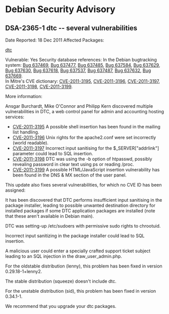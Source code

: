 
Debian Security Advisory
========================


DSA-2365-1 dtc -- several vulnerabilities
-----------------------------------------



Date Reported:
18 Dec 2011
Affected Packages:

[dtc](https://packages.debian.org/src:dtc)

Vulnerable:
Yes
Security database references:
In the Debian bugtracking system: [Bug 637469](https://bugs.debian.org/cgi-bin/bugreport.cgi?bug=637469), [Bug 637477](https://bugs.debian.org/cgi-bin/bugreport.cgi?bug=637477), [Bug 637485](https://bugs.debian.org/cgi-bin/bugreport.cgi?bug=637485), [Bug 637584](https://bugs.debian.org/cgi-bin/bugreport.cgi?bug=637584), [Bug 637629](https://bugs.debian.org/cgi-bin/bugreport.cgi?bug=637629), [Bug 637630](https://bugs.debian.org/cgi-bin/bugreport.cgi?bug=637630), [Bug 637618](https://bugs.debian.org/cgi-bin/bugreport.cgi?bug=637618), [Bug 637537](https://bugs.debian.org/cgi-bin/bugreport.cgi?bug=637537), [Bug 637487](https://bugs.debian.org/cgi-bin/bugreport.cgi?bug=637487), [Bug 637632](https://bugs.debian.org/cgi-bin/bugreport.cgi?bug=637632), [Bug 637669](https://bugs.debian.org/cgi-bin/bugreport.cgi?bug=637669).  
In Mitre's CVE dictionary: [CVE-2011-3195](https://security-tracker.debian.org/tracker/CVE-2011-3195), [CVE-2011-3196](https://security-tracker.debian.org/tracker/CVE-2011-3196), [CVE-2011-3197](https://security-tracker.debian.org/tracker/CVE-2011-3197), [CVE-2011-3198](https://security-tracker.debian.org/tracker/CVE-2011-3198), [CVE-2011-3199](https://security-tracker.debian.org/tracker/CVE-2011-3199).  

More information:

Ansgar Burchardt, Mike O'Connor and Philipp Kern discovered multiple
vulnerabilities in DTC, a web control panel for admin and accounting
hosting services:


* [CVE-2011-3195](https://security-tracker.debian.org/tracker/CVE-2011-3195)
A possible shell insertion has been found in the mailing list
 handling.
* [CVE-2011-3196](https://security-tracker.debian.org/tracker/CVE-2011-3196)
Unix rights for the apache2.conf were set incorrectly (world
 readable).
* [CVE-2011-3197](https://security-tracker.debian.org/tracker/CVE-2011-3197)
Incorrect input sanitising for the $\_SERVER["addrlink"] parameter
 could lead to SQL insertion.
* [CVE-2011-3198](https://security-tracker.debian.org/tracker/CVE-2011-3198)
DTC was using the -b option of htpasswd, possibly revealing
 password in clear text using ps or reading /proc.
* [CVE-2011-3199](https://security-tracker.debian.org/tracker/CVE-2011-3199)
A possible HTML/JavaScript insertion vulnerability has been found
 in the DNS & MX section of the user panel.


This update also fixes several vulnerabilities, for which no CVE ID
has been assigned:


It has been discovered that DTC performs insufficient input sanitising
in the package installer, leading to possible unwanted destination
directory for installed packages if some DTC application packages
are installed (note that these aren't available in Debian main).


DTC was setting-up /etc/sudoers with permissive sudo rights to
chrootuid.


Incorrect input sanitizing in the package installer could lead to
SQL insertion.


A malicious user could enter a specially crafted support ticket
subject leading to an SQL injection in the draw\_user\_admin.php.


For the oldstable distribution (lenny), this problem has been fixed in
version 0.29.18-1+lenny2.


The stable distribution (squeeze) doesn't include dtc.


For the unstable distribution (sid), this problem has been fixed in
version 0.34.1-1.


We recommend that you upgrade your dtc packages.





